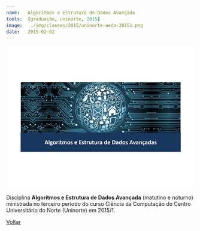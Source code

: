 ```yaml
---
name:  	Algoritmos e Estrutura de Dados Avançada
tools: 	[graduação, uninorte, 2015]
image: 	../img/classes/2015/uninorte-aeda-20151.png
date: 	2015-02-02
---
```


![](../img/classes/2015/uninorte-aeda-20151.png)

Disciplina **Algoritmos e Estrutura de Dados Avançada** (matutino e noturno) ministrada no terceiro período do curso Ciência da Computação do Centro Universitário do Norte (Uninorte) em 2015/1.

<p class="text-center">
	<a class="btn btn-outline-primary mt-1" href="{{ site.baseurl }}/classes/">Voltar</a>
</p>
